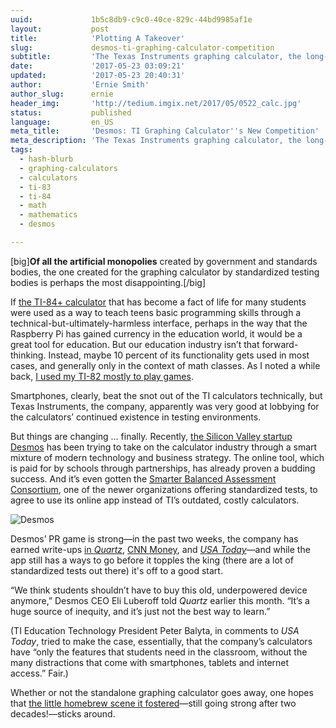 ```yaml
---
uuid:             1b5c8db9-c9c0-40ce-829c-44bd9985af1e
layout:           post
title:            'Plotting A Takeover'
slug:             desmos-ti-graphing-calculator-competition
subtitle:         'The Texas Instruments graphing calculator, the long-neglected computing platform required by many high school math students, finally gets some competition.'
date:             '2017-05-23 03:09:21'
updated:          '2017-05-23 20:40:31'
author:           'Ernie Smith'
author_slug:      ernie
header_img:       'http://tedium.imgix.net/2017/05/0522_calc.jpg'
status:           published
language:         en_US
meta_title:       'Desmos: TI Graphing Calculator''s New Competition'
meta_description: 'The Texas Instruments graphing calculator, the long-neglected computing platform required by many high school math students, finally gets some competition.'
tags:
  - hash-blurb
  - graphing-calculators
  - calculators
  - ti-83
  - ti-84
  - math
  - mathematics
  - desmos

---
```


[big]**Of all the artificial monopolies** created by government and standards bodies, the one created for the graphing calculator by standardized testing bodies is perhaps the most disappointing.[/big]

If [the TI-84+ calculator](http://amzn.to/2qaRfoU) that has become a fact of life for many students were used as a way to teach teens basic programming skills through a technical-but-ultimately-harmless interface, perhaps in the way that the Raspberry Pi has gained currency in the education world, it would be a great tool for education. But our education industry isn’t that forward-thinking. Instead, maybe 10 percent of its functionality gets used in most cases, and generally only in the context of math classes. As I noted a while back, [I used my TI-82 mostly to play games](http://tedium.co/2015/09/24/graphing-calculators-gaming-popularity/).

Smartphones, clearly, beat the snot out of the TI calculators technically, but Texas Instruments, the company, apparently was very good at lobbying for the calculators’ continued existence in testing environments.

But things are changing … finally. Recently, [the Silicon Valley startup Desmos](https://www.desmos.com/) has been trying to take on the calculator industry through a smart mixture of modern technology and business strategy. The online tool, which is paid for by schools through partnerships, has already proven a budding success. And it’s even gotten the [Smarter Balanced Assessment Consortium](http://www.smarterbalanced.org/), one of the newer organizations offering standardized tests, to agree to use its online app instead of TI’s outdated, costly calculators.

![Desmos](http://tedium.imgix.net/2017/05/Screenshot-2017-05-23-16.39.05.png)

Desmos’ PR game is strong—in the past two weeks, the company has earned write-ups [in *Quartz*](https://qz.com/977987/thanks-to-the-startup-desmos-the-reign-of-the-texas-instruments-100-graphing-calculator-in-schools-is-finally-ending/), [CNN Money](http://money.cnn.com/2017/05/12/technology/ti-84-graphing-calculator/), and [*USA Today*](https://www.usatoday.com/story/news/2017/05/08/online-graphing-calculator/101412372/#)—and while the app still has a ways to go before it topples the king (there are a lot of standardized tests out there) it's off to a good start. 

“We think students shouldn’t have to buy this old, underpowered device anymore,” Desmos CEO Eli Luberoff told *Quartz* earlier this month. “It’s a huge source of inequity, and it’s just not the best way to learn.”

(TI Education Technology President Peter Balyta, in comments to *USA Today*, tried to make the case, essentially, that the company’s calculators have “only the features that students need in the classroom, without the many distractions that come with smartphones, tablets and internet access.” Fair.)

Whether or not the standalone graphing calculator goes away, one hopes that [the little homebrew scene it fostered](http://www.ticalc.org/)—still going strong after two decades!—sticks around.
